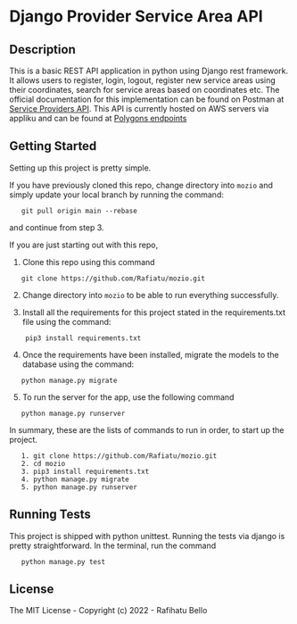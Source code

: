 # Django Provider Service Area API 


## Description
This is a basic REST API application in python using Django rest framework. 
It allows users to register, login, logout, register new service areas using their coordinates, search for service areas based on coordinates etc.
The official documentation for this implementation can be found on Postman at [Service Providers API](https://documenter.getpostman.com/view/13163492/UVknvH7Z).
This API is currently hosted on AWS servers via appliku and can be found at [Polygons endpoints](https://rafimozio.applikuapp.com/api/providers/register/)


## Getting Started

Setting up this project is pretty simple.

If you have previously cloned this repo, change directory into `mozio` and simply update your local branch by running the command:
```
   git pull origin main --rebase
```
and continue from step 3.

If you are just starting out with this repo, 

1. Clone this repo using this command 
``` 
   git clone https://github.com/Rafiatu/mozio.git
```


2. Change directory into `mozio` to be able to run everything successfully.


3. Install all the requirements for this project stated in the requirements.txt file using the command:
```
    pip3 install requirements.txt
```
 

4. Once the requirements have been installed, migrate the models to the database using the command:
``` 
   python manage.py migrate
```


5. To run the server for the app, use the following command
``` 
   python manage.py runserver 
```

In summary, these are the lists of commands to run in order, to start up the project.
```
   1. git clone https://github.com/Rafiatu/mozio.git
   2. cd mozio
   3. pip3 install requirements.txt
   4. python manage.py migrate
   5. python manage.py runserver
```

## Running Tests
This project is shipped with python unittest. Running the tests via django is pretty straightforward.
In the terminal, run the command 
```
   python manage.py test 
```

## License

The MIT License - Copyright (c) 2022 - Rafihatu Bello
